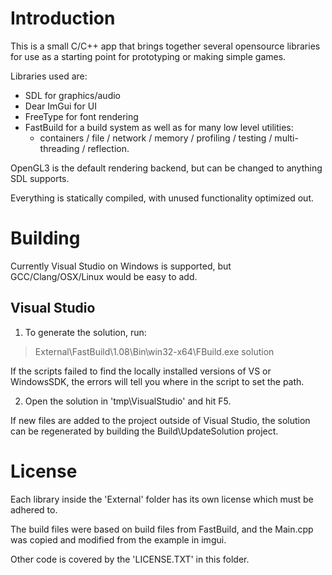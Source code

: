 # Introduction

This is a small C/C++ app that brings together several opensource libraries for use as a starting point for prototyping or making simple games.

Libraries used are:
* SDL for graphics/audio
* Dear ImGui for UI
* FreeType for font rendering
* FastBuild for a build system as well as for many low level utilities:
    * containers / file / network / memory / profiling / testing / multi-threading / reflection.

OpenGL3 is the default rendering backend, but can be changed to anything SDL supports.

Everything is statically compiled, with unused functionality optimized out.

# Building

Currently Visual Studio on Windows is supported, but GCC/Clang/OSX/Linux would be easy to add.

## Visual Studio

1. To generate the solution, run:
> External\FastBuild\1.08\Bin\win32-x64\FBuild.exe solution

If the scripts failed to find  the locally installed versions of VS or WindowsSDK, the errors will tell you where in the script to set the path.

2. Open the solution in 'tmp\VisualStudio' and hit F5.

If new files are added to the project outside of Visual Studio, the solution can be regenerated by building the Build\UpdateSolution project.

# License

Each library inside the 'External' folder has its own license which must be adhered to.

The build files were based on build files from FastBuild, and the Main.cpp was copied and modified from the example in imgui.

Other code is covered by the 'LICENSE.TXT' in this folder.
